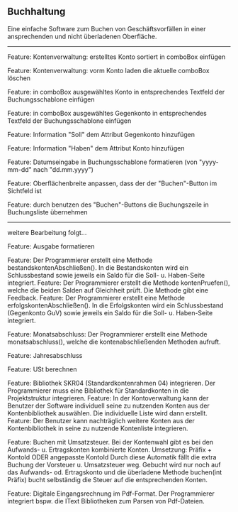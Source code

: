 ﻿Buchhaltung
-
Eine einfache Software zum Buchen von Geschäftsvorfällen in einer ansprechenden und nicht überladenen Oberfläche.
***

Feature: Kontenverwaltung: erstelltes Konto sortiert in comboBox einfügen

Feature: Kontenverwaltung: vorm Konto laden die aktuelle comboBox löschen  

Feature: in comboBox ausgewähltes Konto in entsprechendes Textfeld der Buchungsschablone einfügen

Feature: in comboBox ausgewähltes Gegenkonto in entsprechendes Textfeld der Buchungsschablone einfügen

Feature: Information "Soll" dem Attribut Gegenkonto hinzufügen

Feature: Information "Haben" dem Attribut Konto hinzufügen

Feature: Datumseingabe in Buchungsschablone formatieren (von "yyyy-mm-dd" nach "dd.mm.yyyy")

Feature: Oberflächenbreite anpassen, dass der der "Buchen"-Button im Sichtfeld ist

Feature: durch benutzen des "Buchen"-Buttons die Buchungszeile in Buchungsliste übernehmen 

*********
weitere Bearbeitung folgt...

Feature: Ausgabe formatieren

Feature: Der Programmierer erstellt eine Methode bestandskontenAbschließen().
         In die Bestandskonten wird ein Schlussbestand sowie jeweils ein Saldo für die Soll- u. Haben-Seite integriert.
Feature: Der Programmierer erstellt die Methode kontenPruefen(), welche die beiden Salden auf Gleichheit prüft.
         Die Methode gibt eine Feedback.
Feature: Der Programmierer erstellt eine Methode erfolgskontenAbschließen().
         In die Erfolgskonten wird ein Schlussbestand (Gegenkonto GuV) sowie jeweils ein Saldo für die Soll- u.
         Haben-Seite integriert.

Feature: Monatsabschluss:
         Der Programmierer erstellt eine Methode monatsabschluss(), welche die kontenabschließenden Methoden aufruft.
                         
Feature: Jahresabschluss

Feature: USt berechnen

Feature: Bibliothek SKR04 (Standardkontenrahmen 04) integrieren.
         Der Programmierer muss eine Bibliothek für Standardkonten in die Projektstruktur integrieren.
Feature: In der Kontoverwaltung kann der Benutzer der Software individuell
         seine zu nutzenden Konten aus der Kontenbibliothek auswählen.
         Die individuelle Liste wird dann erstellt.
Feature: Der Benutzer kann nachträglich weitere Konten aus der Kontenbibliothek in seine zu
         nutzende Kontenliste integrieren.

Feature: Buchen mit Umsatzsteuer.
         Bei der Kontenwahl gibt es bei den Aufwands- u. Ertragskonten kombinierte Konten.
         Umsetzung: Präfix + KontoId ODER angepasste KontoId
         Durch diese Automatik fällt die extra Buchung der Vorsteuer u. Umsatzsteuer weg.
         Gebucht wird nur noch auf das Aufwands- od. Ertragskonto und die überladene Methode buchen(int Präfix)
         bucht selbständig die Steuer auf die entsprechenden Konten.

Feature: Digitale Eingangsrechnung im Pdf-Format.
         Der Programmierer integriert bspw. die IText Bibliotheken zum Parsen von Pdf-Dateien.